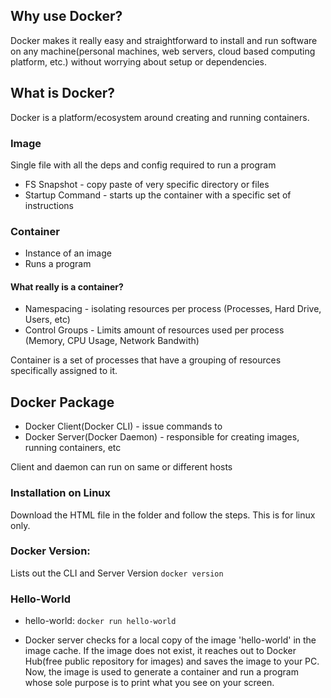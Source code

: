 ## Why use Docker?
Docker makes it really easy and straightforward to install and run software on any machine(personal machines, web servers, cloud based computing platform, etc.) without worrying about setup or dependencies. 

## What is Docker?
Docker is a platform/ecosystem around creating and running containers.

### Image
Single file with all the deps and config required to run a program

- FS Snapshot - copy paste of very specific directory or files
- Startup Command - starts up the container with a specific set of instructions

### Container
- Instance of an image
- Runs a program

#### What really is a container?
- Namespacing - isolating resources per process (Processes, Hard Drive, Users, etc)
- Control Groups - Limits amount of resources used per process (Memory, CPU Usage, Network Bandwith)

Container is a set of processes that have a grouping of resources specifically assigned to it. 



## Docker Package
- Docker Client(Docker CLI) - issue commands to
- Docker Server(Docker Daemon) - responsible for creating images, running containers, etc

Client and daemon can run on same or different hosts

### Installation on Linux
Download the HTML file in the folder and follow the steps. This is for linux only.

### Docker Version:
Lists out the CLI and Server Version
```docker version```

### Hello-World
- hello-world: 
```docker run hello-world```

- Docker server checks for a local copy of the image 'hello-world' in the image cache. If the image does not exist, it reaches out to Docker Hub(free public repository for images) and saves the image to your PC. 
Now, the image is used to generate a container and run a program whose sole purpose is to print what you see on your screen. 


